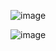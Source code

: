 ![image](https://user-images.githubusercontent.com/79454375/220173434-02282f40-cfa8-4d4c-ae89-7f1e9d2026e2.png)

![image](https://user-images.githubusercontent.com/79454375/220173491-8d308202-6091-47ae-8841-04f5eed5f180.png)
